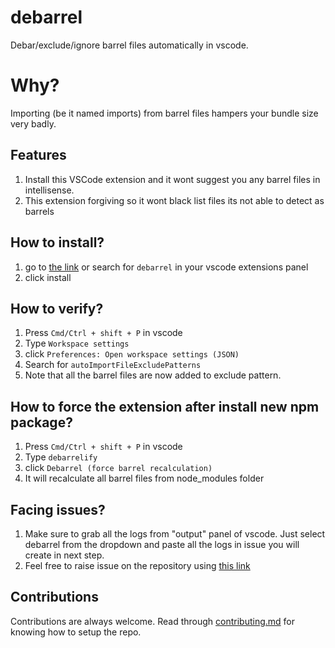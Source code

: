 # debarrel

Debar/exclude/ignore barrel files automatically in vscode.

# Why?

Importing (be it named imports) from barrel files hampers your bundle size very badly.

## Features

1. Install this VSCode extension and it wont suggest you any barrel files in intellisense.
2. This extension forgiving so it wont black list files its not able to detect as barrels

## How to install?

1. go to [the link](https://marketplace.visualstudio.com/items?itemName=technikhil314.debarrel) or search for `debarrel` in your vscode extensions panel
2. click install

## How to verify?

1. Press `Cmd/Ctrl + shift + P` in vscode
2. Type `Workspace settings`
3. click `Preferences: Open workspace settings (JSON)`
4. Search for `autoImportFileExcludePatterns`
5. Note that all the barrel files are now added to exclude pattern.

## How to force the extension after install new npm package?

1. Press `Cmd/Ctrl + shift + P` in vscode
2. Type `debarrelify`
3. click `Debarrel (force barrel recalculation)`
4. It will recalculate all barrel files from node_modules folder

## Facing issues?

1. Make sure to grab all the logs from "output" panel of vscode. Just select debarrel from the dropdown and paste all the logs in issue you will create in next step.
1. Feel free to raise issue on the repository using [this link](https://github.com/technikhil314/debarrel/issues)

## Contributions

Contributions are always welcome.
Read through [contributing.md](CONTRIBUTING.md) for knowing how to setup the repo.
